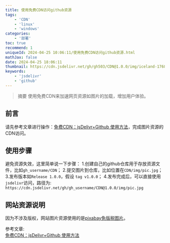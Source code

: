 ```yaml
---
title: 使用免费CDN访问github资源
tags:
    - 'CDN'
    - 'linux'
    - 'windows'
categories:
    - '部署'
toc: true
recommend: 1
uniqueId: 2024-04-25 10:06:11/使用免费CDN访问github资源.html
mathJax: false
date: 2024-04-25 18:06:11
thumbnail: https://cdn.jsdelivr.net/gh/gh503/CDN@1.0.0/img/iceland-1768744_1920.jpg
keywords:
    - 'jsdelivr'
    - 'github'
---
```

> 摘要
使用免费CDN来加速网页资源如图片的加载，增加用户体验。
<!-- more -->
## 前言
请先参考文章进行操作：[免费CDN：jsDelivr+Github 使用方法](https://zhuanlan.zhihu.com/p/76951130)，完成图片资源的CDN访问。

## 使用步骤
避免资源失效，这里简单说一下步骤：
1.创建自己的github仓库用于存放资源文件，比如`gh_username/CDN`；
2.提交图片到仓库，比如位置在`CDN/img/pic.jpg`；
3.发布版本如`Release 1.0.0`，假设 `tag v1.0.0`；
4.发布完成后，可以直接使用`jsdelivr`访问，路径为: `https://cdn.jsdelivr.net/gh/gh_username/CDN@1.0.0/img/pic.jpg`

## 网站资源说明
因为不涉及版权，网站图片资源使用的是[pixabay免版税图片](https://pixabay.com/zh/)。


参考文章:  
[免费CDN：jsDelivr+Github 使用方法](https://zhuanlan.zhihu.com/p/76951130)
